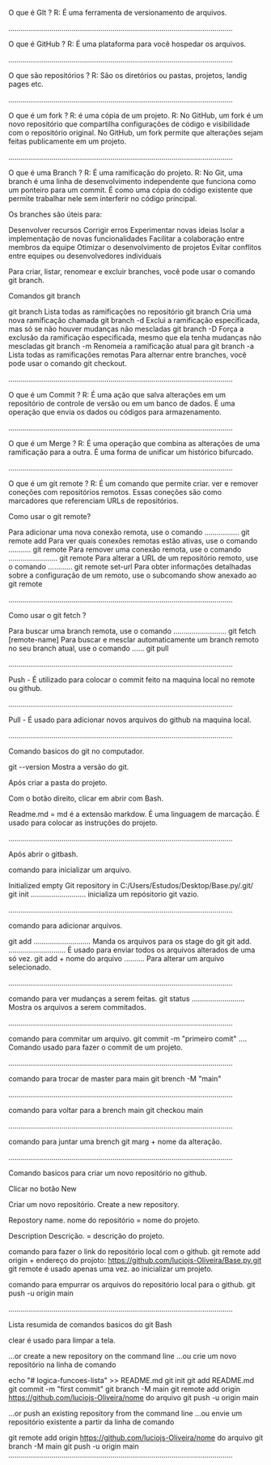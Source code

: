 O que é GIt ?
R: É uma ferramenta de versionamento de arquivos.

..............................................................................................................

O que é GitHub ?
R: É uma plataforma para você hospedar os arquivos.

..............................................................................................................

O que são repositórios ?
R: São os diretórios ou pastas, projetos, landig pages etc.

..............................................................................................................

O que é um fork ?
R: é uma cópia de um projeto.
R: No GitHub, um fork é um novo repositório que compartilha configurações de código
e visibilidade com o repositório original. No GitHub, um fork permite que alterações sejam feitas
publicamente em um projeto. 

..............................................................................................................

O que é uma Branch ?
R: É uma ramificação do projeto.
R: No Git, uma branch é uma linha de desenvolvimento independente que funciona como um ponteiro para um commit. É como uma cópia do código existente que permite trabalhar nele sem interferir no código principal. 

Os branches são úteis para: 

Desenvolver recursos
Corrigir erros
Experimentar novas ideias
Isolar a implementação de novas funcionalidades
Facilitar a colaboração entre membros da equipe
Otimizar o desenvolvimento de projetos
Evitar conflitos entre equipes ou desenvolvedores individuais

Para criar, listar, renomear e excluir branches, você pode usar o comando git branch.

Comandos git branch 

git branch Lista todas as ramificações no repositório
git branch <branch> Cria uma nova ramificação chamada <branch>
git branch -d <branch> Exclui a ramificação especificada, mas só se não houver mudanças não mescladas
git branch -D <branch> Força a exclusão da ramificação especificada, mesmo que ela tenha mudanças não mescladas
git branch -m <branch> Renomeia a ramificação atual para <branch>
git branch -a Lista todas as ramificações remotas
Para alternar entre branches, você pode usar o comando git checkout. 

..............................................................................................................

O que é um Commit ?
R: É uma ação que salva alterações em um repositório de controle de versão ou
em um banco de dados. É uma operação que envia os dados ou códigos para armazenamento.

..............................................................................................................

O que é um Merge ?
R: É uma operação que combina as alterações de uma ramificação para a outra. 
É uma forma de unificar um histórico bifurcado.

..............................................................................................................

O que é um git remote ? 
R: É um comando que permite criar. ver e remover coneções com repositórios remotos. 
Essas coneções são como marcadores que referenciam URLs de repositórios. 

Como usar o git remote?

Para adicionar uma nova conexão remota, use o comando ................. git remote add 
Para ver quais conexões remotas estão ativas, use o comando ........... git remote 
Para remover uma conexão remota, use o comando ........................ git remote 
Para alterar a URL de um repositório remoto, use o comando ............ git remote set-url 
Para obter informações detalhadas sobre a configuração de um remoto, use o subcomando show anexado ao git remote 

..............................................................................................................

Como usar o git fetch ?

Para buscar uma branch remota, use o comando .......................... git fetch [remote-name]
Para buscar e mesclar automaticamente um branch remoto no seu branch atual, use o comando ...... git pull

..............................................................................................................

Push - É utilizado para colocar o commit feito na maquina local no remote ou github.

..............................................................................................................

Pull - É usado para adicionar novos arquivos do github na maquina local.

..............................................................................................................

Comando basicos do git no computador.

git --version 
Mostra a versão do git.

Após criar a pasta do projeto.

Com o botão direito, clicar em abrir com Bash.

Readme.md = md é a extensão markdow.
É uma linguagem de marcação. É usado para colocar as instruções do projeto.

..............................................................................................................


Após abrir o gitbash.

comando para inicializar um arquivo.

Initialized empty Git repository in C:/Users/Estudos/Desktop/Base.py/.git/
git init  ........................... inicializa um repósitorio git vazio.

..............................................................................................................

comando para adicionar arquivos.

git add  ............................  Manda os arquivos para os stage do git
git add. ............................  É usado para enviar todos os arquivos alterados de uma só vez.
git add + nome do arquivo  ..........  Para alterar um arquivo selecionado.

..............................................................................................................

comando para ver mudanças a serem feitas.
git status ..........................  Mostra os arquivos a serem commitados. 

..............................................................................................................

comando para commitar um arquivo.
git commit -m "primeiro comit" ....   Comando usado para fazer o commit de um projeto.

..............................................................................................................

comando para trocar de master para main
git brench -M "main"

..............................................................................................................

comando para voltar para a brench main
git checkou main 

..............................................................................................................

comando para juntar uma brench
git marg + nome da alteração.

..............................................................................................................

Comando basicos para criar um novo repositório no github.

Clicar no botão New

Criar um novo repositório.
Create a new repository.

Repostory name.
nome do repositório = nome do projeto.

Description
Descrição. = descrição do projeto.

comando para fazer o link do repositório local com o github.
git remote add origin + endereço do projoto: https://github.com/luciojs-Oliveira/Base.py.git
git remote é usado apenas uma vez. ao inicializar um projeto.

comando para empurrar os arquivos do repositório local para o github.
git push -u origin main

..............................................................................................................

Lista resumida de comandos basicos do git Bash

clear é usado para limpar a tela.

…or create a new repository on the command line
…ou crie um novo repositório na linha de comando

echo "# logica-funcoes-lista" >> README.md
git init
git add README.md
git commit -m "first commit"
git branch -M main
git remote add origin https://github.com/luciojs-Oliveira/nome do arquivo
git push -u origin main


…or push an existing repository from the command line
…ou envie um repositório existente a partir da linha de comando

git remote add origin https://github.com/luciojs-Oliveira/nome do arquivo
git branch -M main
git push -u origin main
..............................................................................................................